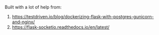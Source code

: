 Built with a lot of help from:

1. https://testdriven.io/blog/dockerizing-flask-with-postgres-gunicorn-and-nginx/
2. https://flask-socketio.readthedocs.io/en/latest/